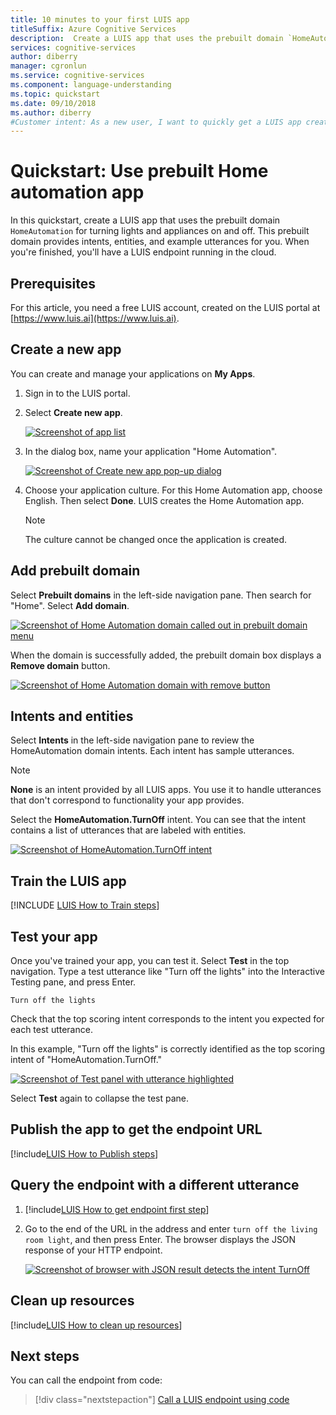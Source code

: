 ```yaml
---
title: 10 minutes to your first LUIS app 
titleSuffix: Azure Cognitive Services
description:  Create a LUIS app that uses the prebuilt domain `HomeAutomation` for turning lights and appliances on and off. This prebuilt domain provides intents, entities, and example utterances for you. When you're finished, you'll have a LUIS endpoint running in the cloud.
services: cognitive-services
author: diberry
manager: cgronlun
ms.service: cognitive-services
ms.component: language-understanding
ms.topic: quickstart
ms.date: 09/10/2018
ms.author: diberry
#Customer intent: As a new user, I want to quickly get a LUIS app created so I can understand the model and actions to train, test, publish, and query. 
---
```


# Quickstart: Use prebuilt Home automation app

In this quickstart, create a LUIS app that uses the prebuilt domain `HomeAutomation` for turning lights and appliances on and off. This prebuilt domain provides intents, entities, and example utterances for you. When you're finished, you'll have a LUIS endpoint running in the cloud.

## Prerequisites

For this article, you need a free LUIS account, created on the LUIS portal at [https://www.luis.ai](https://www.luis.ai). 

## Create a new app
You can create and manage your applications on **My Apps**. 

1. Sign in to the LUIS portal.

2. Select **Create new app**.

    [![](media/luis-quickstart-new-app/app-list.png "Screenshot of app list")](media/luis-quickstart-new-app/app-list.png)

3. In the dialog box, name your application "Home Automation".

    [![](media/luis-quickstart-new-app/create-new-app-dialog.png "Screenshot of Create new app pop-up dialog")](media/luis-quickstart-new-app/create-new-app-dialog.png)

4. Choose your application culture. For this Home Automation app, choose English. Then select **Done**. LUIS creates the Home Automation app. 

    >[!NOTE]
    >The culture cannot be changed once the application is created. 

## Add prebuilt domain

Select **Prebuilt domains** in the left-side navigation pane. Then search for "Home". Select **Add domain**.

[![](media/luis-quickstart-new-app/home-automation.png "Screenshot of Home Automation domain called out in prebuilt domain menu")](media/luis-quickstart-new-app/home-automation.png)

When the domain is successfully added, the prebuilt domain box displays a **Remove domain** button.

[![](media/luis-quickstart-new-app/remove-domain.png "Screenshot of Home Automation domain with remove button")](media/luis-quickstart-new-app/remove-domain.png)

## Intents and entities

Select **Intents** in the left-side navigation pane to review the HomeAutomation domain intents. Each intent has sample utterances.

> [!NOTE]
> **None** is an intent provided by all LUIS apps. You use it to handle utterances that don't correspond to functionality your app provides. 

Select the **HomeAutomation.TurnOff** intent. You can see that the intent contains a list of utterances that are labeled with entities.

[![](media/luis-quickstart-new-app/home-automation-turnon.png "Screenshot of HomeAutomation.TurnOff intent")](media/luis-quickstart-new-app/home-automation-turnon.png)

## Train the LUIS app

[!INCLUDE [LUIS How to Train steps](../../../includes/cognitive-services-luis-tutorial-how-to-train.md)]

## Test your app
Once you've trained your app, you can test it. Select **Test** in the top navigation. Type a test utterance like "Turn off the lights" into the Interactive Testing pane, and press Enter. 

```
Turn off the lights
```

Check that the top scoring intent corresponds to the intent you expected for each test utterance.

In this example, "Turn off the lights" is correctly identified as the top scoring intent of "HomeAutomation.TurnOff."

[![](media/luis-quickstart-new-app/test.png "Screenshot of Test panel with utterance highlighted")](media/luis-quickstart-new-app/test.png)


Select **Test** again to collapse the test pane. 

<a name="publish-your-app"></a>

## Publish the app to get the endpoint URL

[!include[LUIS How to Publish steps](../../../includes/cognitive-services-luis-tutorial-how-to-publish.md)]

## Query the endpoint with a different utterance

1. [!include[LUIS How to get endpoint first step](../../../includes/cognitive-services-luis-tutorial-how-to-get-endpoint.md)] 

2. Go to the end of the URL in the address and enter `turn off the living room light`, and then press Enter. The browser displays the JSON response of your HTTP endpoint.

    [![](media/luis-quickstart-new-app/turn-off-living-room.png "Screenshot of browser with JSON result detects the intent TurnOff")](media/luis-quickstart-new-app/turn-off-living-room.png)
    
## Clean up resources

[!include[LUIS How to clean up resources](../../../includes/cognitive-services-luis-tutorial-how-to-clean-up-resources.md)]

## Next steps

You can call the endpoint from code:

> [!div class="nextstepaction"]
> [Call a LUIS endpoint using code](luis-get-started-cs-get-intent.md)
